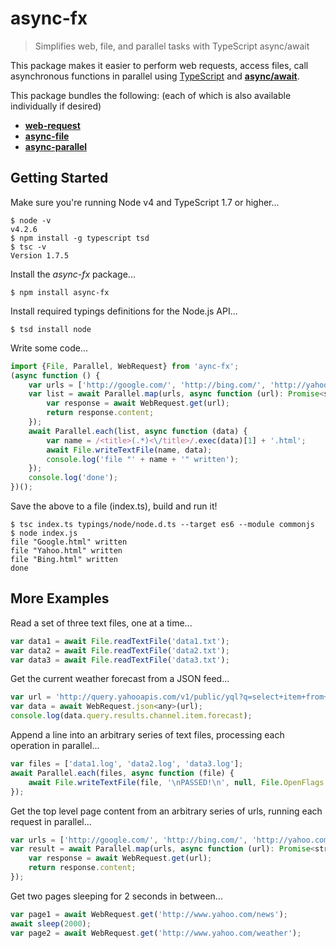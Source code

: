 # async-fx
> Simplifies web, file, and parallel tasks with TypeScript async/await

This package makes it easier to perform web requests, access files, call asynchronous functions in parallel using [TypeScript](http://www.typescriptlang.org/) and [**async/await**](https://blogs.msdn.microsoft.com/typescript/2015/11/03/what-about-asyncawait/). 

This package bundles the following: (each of which is also available individually if desired)
* [**web-request**](https://www.npmjs.com/package/web-request)
* [**async-file**](https://www.npmjs.com/package/async-file)
* [**async-parallel**](https://www.npmjs.com/package/async-parallel)

## Getting Started

Make sure you're running Node v4 and TypeScript 1.7 or higher...
```
$ node -v
v4.2.6
$ npm install -g typescript tsd
$ tsc -v
Version 1.7.5
```

Install the *async-fx* package...
```
$ npm install async-fx
```

Install required typings definitions for the Node.js API...
```
$ tsd install node
```

Write some code...
```js
import {File, Parallel, WebRequest} from 'aync-fx';
(async function () {
    var urls = ['http://google.com/', 'http://bing.com/', 'http://yahoo.com/'];
    var list = await Parallel.map(urls, async function (url): Promise<string> {
        var response = await WebRequest.get(url);
        return response.content;
    });
    await Parallel.each(list, async function (data) {
        var name = /<title>(.*)<\/title>/.exec(data)[1] + '.html';
        await File.writeTextFile(name, data);
        console.log('file "' + name + '" written');
    });
    console.log('done');
})();
```
Save the above to a file (index.ts), build and run it!
```
$ tsc index.ts typings/node/node.d.ts --target es6 --module commonjs
$ node index.js
file "Google.html" written
file "Yahoo.html" written
file "Bing.html" written
done
```

## More Examples

Read a set of three text files, one at a time...
```js
var data1 = await File.readTextFile('data1.txt');
var data2 = await File.readTextFile('data2.txt');
var data3 = await File.readTextFile('data3.txt');
```

Get the current weather forecast from a JSON feed...
```js
var url = 'http://query.yahooapis.com/v1/public/yql?q=select+item+from+weather.forecast+where+location%3D%2292679%22&format=json';
var data = await WebRequest.json<any>(url);
console.log(data.query.results.channel.item.forecast);
```

Append a line into an arbitrary series of text files, processing each operation in parallel...
```js
var files = ['data1.log', 'data2.log', 'data3.log'];
await Parallel.each(files, async function (file) {
    await File.writeTextFile(file, '\nPASSED!\n', null, File.OpenFlags.append);
});
```

Get the top level page content from an arbitrary series of urls, running each request in parallel...
```js
var urls = ['http://google.com/', 'http://bing.com/', 'http://yahoo.com/'];
var result = await Parallel.map(urls, async function (url): Promise<string> {
    var response = await WebRequest.get(url);
    return response.content;
});
```

Get two pages sleeping for 2 seconds in between...
```js
var page1 = await WebRequest.get('http://www.yahoo.com/news');
await sleep(2000);
var page2 = await WebRequest.get('http://www.yahoo.com/weather');
```
